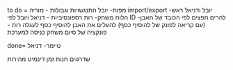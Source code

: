 to do =
מפות- יובל
התנגשויות וגבולות - מוריה
import/export -יובל ודניאל
ראש הלוח משחק- רות
רספונסיביות - דניאל ויובל
לפי ID -להרים חפצים לפי הכובד של האבן (עם קריאה לפונק של להוסיף כסף)
להעלים את האבן
להוסיף כסף לעגלה
רות - פונקציה של סיום משחק
כניסה למערכת

done=
טיימר- דניאל

שדרגוים
חנות
זמן דינמיט
מהירות



